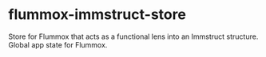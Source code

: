 # flummox-immstruct-store
Store for Flummox that acts as a functional lens into an Immstruct structure. Global app state for Flummox.
